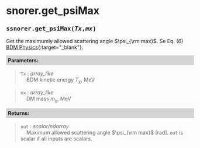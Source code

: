 <script>
window.MathJax = {
  tex: {
    tags: "ams"  // Auto-numbering, AMS based
  }
};
</script>
<style>
.mono {
    font-family: monospace;
}
</style>


# snorer.get_psiMax


###  <span class="mono">ssnorer.get_psiMax(*Tx*,*mx*)</span>

Get the maximumly allowed scattering angle $\psi_{\rm max}$.
Se Eq. (6) [BDM Physics](../../manual/overview.md#constraint-by-positive-definite-e_nu){:target="_blank"}.

**<div style="background-color: lightgrey; padding: 5px; width: 100%;">Parameters:</div>**

> `Tx` : *array_like* <br>&nbsp;&nbsp;&nbsp;&nbsp;BDM kinetic energy $T_\chi$, MeV

> `mx` : *array_like* <br>&nbsp;&nbsp;&nbsp;&nbsp;DM mass $m_\chi$, MeV



**<div style="background-color: lightgrey; padding: 5px; width: 100%;">Returns:</div>**

> `out` : *scalar/ndarray* <br>&nbsp;&nbsp;&nbsp;&nbsp;Maximum allowed scattering angle $\psi_{\rm max}$ [rad]. `out` is scalar if all inputs are scalars.




